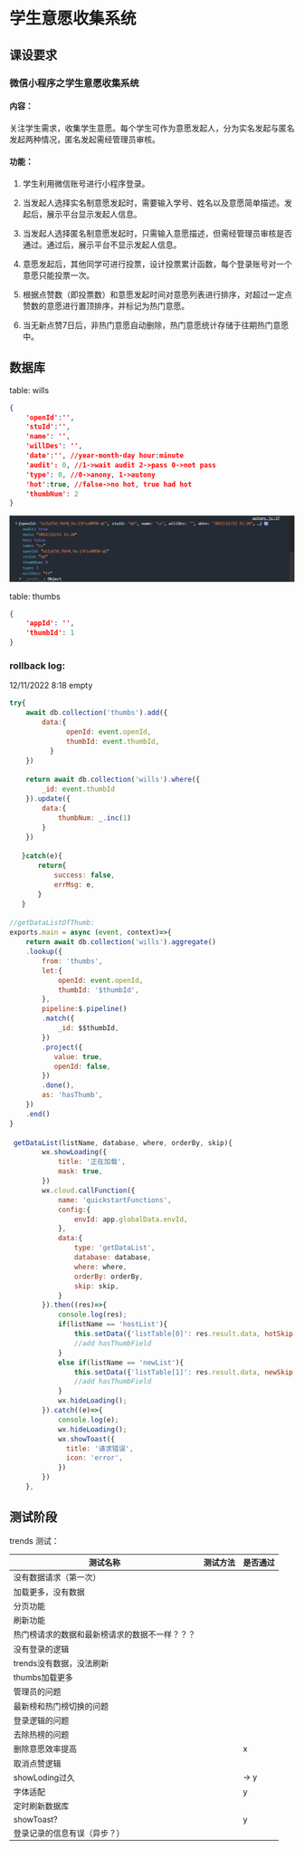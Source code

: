 # 学生意愿收集系统

## 课设要求

### 微信小程序之学生意愿收集系统

#### **内容：**

关注学生需求，收集学生意愿。每个学生可作为意愿发起人，分为实名发起与匿名发起两种情况，匿名发起需经管理员审核。

#### **功能：**

1. 学生利用微信账号进行小程序登录。

2. 当发起人选择实名制意愿发起时，需要输入学号、姓名以及意愿简单描述。发起后，展示平台显示发起人信息。

3. 当发起人选择匿名制意愿发起时，只需输入意愿描述，但需经管理员审核是否通过。通过后，展示平台不显示发起人信息。

4. 意愿发起后，其他同学可进行投票，设计投票累计函数，每个登录账号对一个意愿只能投票一次。

5. 根据点赞数（即投票数）和意愿发起时间对意愿列表进行排序，对超过一定点赞数的意愿进行置顶排序，并标记为热门意愿。

6. 当无新点赞7日后，非热门意愿自动删除，热门意愿统计存储于往期热门意愿中。

## 数据库

table: wills

```json
{
    'openId':'',
    'stuId':'',
    'name': '',
    'willDes': '',
    'date':'', //year-month-day hour:minute 
    'audit': 0, //1->wait audit 2->pass 0->not pass
    'type': 0, //0->anony, 1->autony
    'hot':true, //false->no hot, true had hot 
    'thumbNum': 2
}
```

![image-20221212112056986](README.assets/image-20221212112056986.png)

table: thumbs

```json
{
    'appId': '',
    'thumbId': 1
}
```

### rollback log:

12/11/2022 8:18  empty

```js
try{
    await db.collection('thumbs').add({
        data:{
              openId: event.openId,
              thumbId: event.thumbId,
          }
    })
    
    return await db.collection('wills').where({
        _id: event.thumbId
    }).update({
        data:{
            thumbNum: _.inc(1)
        }
    })

   }catch(e){
       return{
           success: false,
           errMsg: e,
       }
   }

//getDataListOfThumb:
exports.main = async (event, context)=>{
    return await db.collection('wills').aggregate()
    .lookup({
        from: 'thumbs',
        let:{
            openId: event.openId,
            thumbId: '$thumbId',
        },
        pipeline:$.pipeline()
        .match({
            _id: $$thumbId,
        })
        .project({
           value: true, 
           openId: false,
        })
        .done(),
        as: 'hasThumb',
    })
    .end()
}

 getDataList(listName, database, where, orderBy, skip){
        wx.showLoading({
            title: '正在加载',
            mask: true,
        }) 
        wx.cloud.callFunction({
            name: 'quickstartFunctions',
            config:{
                envId: app.globalData.envId,
            },
            data:{
                type: 'getDataList',
                database: database,
                where: where,
                orderBy: orderBy,
                skip: skip,
            }
        }).then((res)=>{
            console.log(res);
            if(listName == 'hostList'){
                this.setData({'listTable[0]': res.result.data, hotSkip: this.data.hotSkip+this.data.pageNum})
                //add hasThumbField
            }
            else if(listName == 'newList'){
                this.setData({'listTable[1]': res.result.data, newSkip: this.data.newSkip+this.data.pageNum})
                //add hasThumbField
            }
            wx.hideLoading();
        }).catch((e)=>{
            console.log(e);
            wx.hideLoading();
            wx.showToast({
              title: '请求错误',
              icon: 'error',
            })
        })
    },
```

## 测试阶段

trends 测试：

| 测试名称                                       | 测试方法 | 是否通过 |
| ---------------------------------------------- | -------- | -------- |
| 没有数据请求（第一次）                         |          |          |
| 加载更多，没有数据                             |          |          |
| 分页功能                                       |          |          |
| 刷新功能                                       |          |          |
| 热门榜请求的数据和最新榜请求的数据不一样？？？ |          |          |
| 没有登录的逻辑                                 |          |          |
| trends没有数据，没法刷新                       |          |          |
| thumbs加载更多                                 |          |          |
| 管理员的问题                                   |          |          |
| 最新榜和热门榜切换的问题                       |          |          |
| 登录逻辑的问题                                 |          |          |
| 去除热榜的问题                                 |          |          |
| 删除意愿效率提高                               |          | x        |
| 取消点赞逻辑                                   |          |          |
| showLoding过久                                 |          | -> y     |
| 字体适配                                       |          | y        |
| 定时刷新数据库                                 |          |          |
| showToast?                                     |          | y        |
| 登录记录的信息有误（异步？）                   |          |          |

